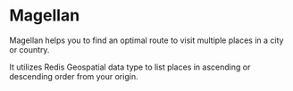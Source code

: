 # Magellan

Magellan helps you to find an optimal route to visit multiple places in a city or country.

It utilizes Redis Geospatial data type to list places in ascending or descending order from your origin.